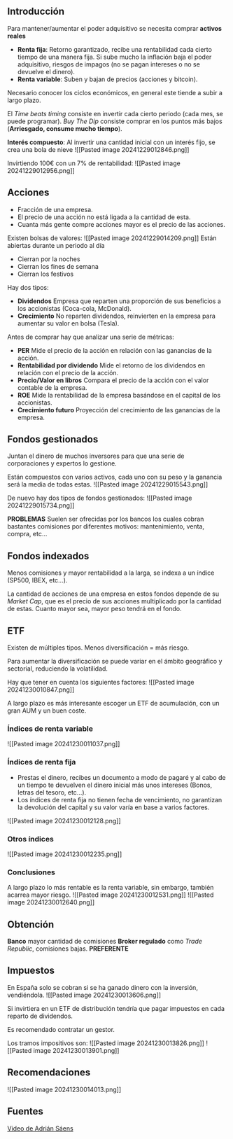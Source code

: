 
## Introducción
Para mantener/aumentar el poder adquisitivo se necesita comprar **activos reales**
+ **Renta fija**: Retorno garantizado, recibe una rentabilidad cada cierto tiempo de una manera fija. Si sube mucho la inflación baja el poder adquisitivo, riesgos de impagos (no se pagan intereses o no se devuelve el dinero).
+ **Renta variable**: Suben y bajan de precios (acciones y bitcoin).

Necesario conocer los ciclos económicos, en general este tiende a subir a largo plazo.

El *Time beats timing* consiste en invertir cada cierto periodo (cada mes, se puede programar).
*Buy The Dip* consiste comprar en los puntos más bajos (**Arriesgado, consume mucho tiempo**).

**Interés compuesto**: Al invertir una cantidad inicial con un interés fijo, se crea una bola de nieve
![[Pasted image 20241229012846.png]]

Invirtiendo 100€ con un 7% de rentabilidad:
![[Pasted image 20241229012956.png]]

## Acciones
+ Fracción de una empresa.
+ El precio de una acción no está ligada a la cantidad de esta.
+ Cuanta más gente compre acciones mayor es el precio de las acciones.

Existen bolsas de valores:
![[Pasted image 20241229014209.png]]
Están abiertas durante un periodo al día
+ Cierran por la noches
+ Cierran los fines de semana
+ Cierran los festivos

Hay dos tipos:

+ **Dividendos** Empresa que reparten una proporción de sus beneficios a los accionistas (Coca-cola, McDonald).
+ **Crecimiento** No reparten dividendos, reinvierten en la empresa para aumentar su valor en bolsa (Tesla).

Antes de comprar hay que analizar una serie de métricas:
+ **PER** Mide el precio de la acción en relación con las ganancias de la acción.
+ **Rentabilidad por dividendo** Mide el retorno de los dividendos en relación con el precio de la acción.
+ **Precio/Valor en libros** Compara el precio de la acción con el valor contable de la empresa.
+ **ROE** Mide la rentabilidad de la empresa basándose en el capital de los accionistas.
+ **Crecimiento futuro** Proyección del crecimiento de las ganancias de la empresa.

## Fondos gestionados
Juntan el dinero de muchos inversores para que una serie de corporaciones y expertos lo gestione.

Están compuestos con varios activos, cada uno con su peso y la ganancia será la media de todas estas.
![[Pasted image 20241229015543.png]]

De nuevo hay dos tipos de fondos gestionados:
![[Pasted image 20241229015734.png]]

**PROBLEMAS** Suelen ser ofrecidas por los bancos los cuales cobran bastantes comisiones por diferentes motivos: mantenimiento, venta, compra, etc...

## Fondos indexados
Menos comisiones y mayor rentabilidad a la larga, se indexa a un índice (SP500, IBEX, etc...).

La cantidad de acciones de una empresa en estos fondos depende de su *Market Cap*, que es el precio de sus acciones multiplicado por la cantidad de estas. Cuanto mayor sea, mayor peso tendrá en el fondo.
## ETF
Existen de múltiples tipos.
Menos diversificación = más riesgo.

Para aumentar la diversificación se puede variar en el ámbito geográfico
y sectorial, reduciendo la volatilidad.

Hay que tener en cuenta los siguientes factores:
![[Pasted image 20241230010847.png]]

A largo plazo es más interesante escoger un ETF de acumulación, con un gran AUM y un buen coste.
### Índices de renta variable
![[Pasted image 20241230011037.png]]
### Índices de renta fija
+ Prestas el dinero, recibes un documento a modo de pagaré y al cabo de un tiempo te devuelven el dinero inicial más unos intereses (Bonos, letras del tesoro, etc...).
+ Los índices de renta fija no tienen fecha de vencimiento, no garantizan la devolución del capital y su valor varía en base a varios factores.

![[Pasted image 20241230012128.png]]

### Otros índices
![[Pasted image 20241230012235.png]]

### Conclusiones
A largo plazo lo más rentable es la renta variable, sin embargo, también acarrea mayor riesgo.
![[Pasted image 20241230012531.png]]
![[Pasted image 20241230012640.png]]

## Obtención
**Banco** mayor cantidad de comisiones
**Broker regulado** como *Trade Republic*, comisiones bajas. **PREFERENTE**

## Impuestos
En España solo se cobran si se ha ganado dinero con la inversión, vendiéndola.
![[Pasted image 20241230013606.png]]

Si invirtiera en un ETF de distribución tendría que pagar impuestos en cada reparto de dividendos.

Es recomendado contratar un gestor.

Los tramos impositivos son:
![[Pasted image 20241230013826.png]]
![[Pasted image 20241230013901.png]]

## Recomendaciones
![[Pasted image 20241230014013.png]]

## Fuentes
[Video de Adrián Sáens](https://www.youtube.com/watch?v=LfusDfTljo4)
